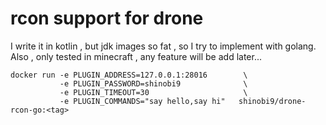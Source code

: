 # rcon support for drone

  I write it in kotlin , but jdk images so fat , so I try to implement with golang. 
  Also , only tested in minecraft , any feature will be add later...

```shell
docker run -e PLUGIN_ADDRESS=127.0.0.1:28016        \
           -e PLUGIN_PASSWORD=shinobi9              \
           -e PLUGIN_TIMEOUT=30                     \
           -e PLUGIN_COMMANDS="say hello,say hi"   shinobi9/drone-rcon-go:<tag>
```